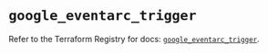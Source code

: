 # `google_eventarc_trigger`

Refer to the Terraform Registry for docs: [`google_eventarc_trigger`](https://registry.terraform.io/providers/hashicorp/google/6.39.0/docs/resources/eventarc_trigger).
